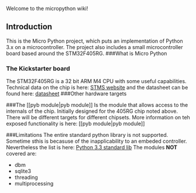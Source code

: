 Welcome to the micropython wiki!

## Introduction
This is the Micro Python project, which puts an implementation of Python 3.x on a microcontroller. The project also includes a small microcontroller board based around the STM32F405RG.
###What is Micro Python

### The Kickstarter board
The STM32F405RG is a 32 bit ARM M4 CPU with some useful capabilities. Technical data on the chip is here: [STMS website](http://www.st.com/web/catalog/mmc/FM141/SC1169/SS1577/LN1035/PF252144) and the datasheet can be found here: [datasheet](http://www.st.com/st-web-ui/static/active/en/resource/technical/document/datasheet/DM00037051.pdf)
###Other hardware targets

###The [[pyb module|pyb module]]
Is the module that allows access to the internals of the chip. Initially designed for the 405RG chip noted above. There will be different targets for different chipsets.
More information on teh exposed functionality is here: [[pyb module|pyb module]]

###Limitations
The entire standard python library is not supported. Sometime sthis is becasuse of the inapplicability to an embeded controller. Nevertheless the list is here: [Python 3.3 standard lib](http://docs.python.org/3/library/) The modules **NOT** covered are:

* dbm
* sqlite3
* threading
* multiprocessing

